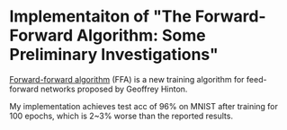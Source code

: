 # Implementaiton of "The Forward-Forward Algorithm: Some Preliminary Investigations"  

[Forward-forward algorithm](https://www.cs.toronto.edu/~hinton/FFA13.pdf) (FFA) is a new training algorithm for feed-forward networks proposed by Geoffrey Hinton.

My implementation achieves test acc of 96% on MNIST after training for 100 epochs, which is 2~3% worse than the reported results.
